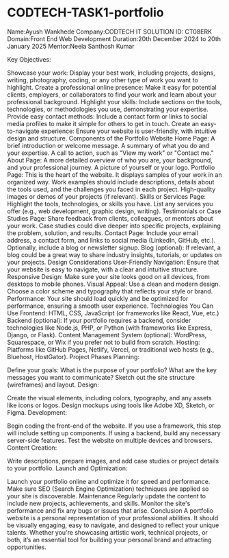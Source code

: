 # CODTECH-TASK1-portfolio
Name:Ayush Wankhede
Company:CODTECH IT SOLUTION
ID: CT08ERK
Domain:Front End Web Development
Duration:20th December 2024 to 20th January 2025
Mentor:Neela Santhosh Kumar 


Key Objectives:
       
Showcase your work: Display your best work, including projects, designs, writing, photography, coding, or any other type of work you want to highlight.
Create a professional online presence: Make it easy for potential clients, employers, or collaborators to find your work and learn about your professional background.
Highlight your skills: Include sections on the tools, technologies, or methodologies you use, demonstrating your expertise.
Provide easy contact methods: Include a contact form or links to social media profiles to make it simple for others to get in touch.
Create an easy-to-navigate experience: Ensure your website is user-friendly, with intuitive design and structure.
Components of the Portfolio Website
Home Page:
A brief introduction or welcome message.
A summary of what you do and your expertise.
A call to action, such as "View my work" or "Contact me."
About Page:
A more detailed overview of who you are, your background, and your professional journey.
A picture of yourself or your logo.
Portfolio Page:
This is the heart of the website. It displays samples of your work in an organized way.
Work examples should include descriptions, details about the tools used, and the challenges you faced in each project.
High-quality images or demos of your projects (if relevant).
Skills or Services Page:
Highlight the tools, technologies, or skills you have.
List any services you offer (e.g., web development, graphic design, writing).
Testimonials or Case Studies Page:
Share feedback from clients, colleagues, or mentors about your work.
Case studies could dive deeper into specific projects, explaining the problem, solution, and results.
Contact Page:
Include your email address, a contact form, and links to social media (LinkedIn, GitHub, etc.).
Optionally, include a blog or newsletter signup.
Blog (optional):
If relevant, a blog could be a great way to share industry insights, tutorials, or updates on your projects.
Design Considerations
User-Friendly Navigation: Ensure that your website is easy to navigate, with a clear and intuitive structure.
Responsive Design: Make sure your site looks good on all devices, from desktops to mobile phones.
Visual Appeal: Use a clean and modern design. Choose a color scheme and typography that reflects your style or brand.
Performance: Your site should load quickly and be optimized for performance, ensuring a smooth user experience.
Technologies You Can Use
Frontend: HTML, CSS, JavaScript (or frameworks like React, Vue, etc.)
Backend (optional): If your portfolio requires a backend, consider technologies like Node.js, PHP, or Python (with frameworks like Express, Django, or Flask).
Content Management System (optional): WordPress, Squarespace, or Wix if you prefer not to build from scratch.
Hosting: Platforms like GitHub Pages, Netlify, Vercel, or traditional web hosts (e.g., Bluehost, HostGator).
Project Phases
Planning:

Define your goals: What is the purpose of your portfolio? What are the key messages you want to communicate?
Sketch out the site structure (wireframes) and layout.
Design:

Create the visual elements, including colors, typography, and any assets like icons or logos.
Design mockups using tools like Adobe XD, Sketch, or Figma.
Development:

Begin coding the front-end of the website. If you use a framework, this step will include setting up components.
If using a backend, build any necessary server-side features.
Test the website on multiple devices and browsers.
Content Creation:

Write descriptions, prepare images, and add case studies or project details to your portfolio.
Launch and Optimization:

Launch your portfolio online and optimize it for speed and performance.
Make sure SEO (Search Engine Optimization) techniques are applied so your site is discoverable.
Maintenance
Regularly update the content to include new projects, achievements, and skills.
Monitor the site's performance and fix any bugs or issues that arise.
Conclusion
A portfolio website is a personal representation of your professional abilities. It should be visually engaging, easy to navigate, and designed to reflect your unique talents. Whether you're showcasing artistic work, technical projects, or both, it’s an essential tool for building your personal brand and attracting opportunities.



